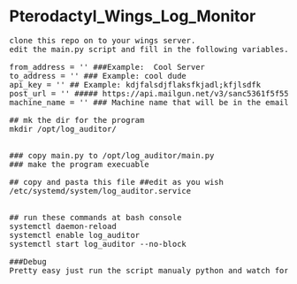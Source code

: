 # Pterodactyl_Wings_Log_Monitor

<pre>
clone this repo on to your wings server.
edit the main.py script and fill in the following variables.

from_address = '' ###Example:  Cool Server <servername@cooldomain.com>
to_address = '' ### Example: cool dude <coolguy@example.com>
api_key = '' ## Example: kdjfalsdjflaksfkjadl;kfjlsdfk
post_url = '' ##### https://api.mailgun.net/v3/sanc5361f5f55dd2.mailgun.org/messages
machine_name = '' ### Machine name that will be in the email subject line. Example: Bigboi

## mk the dir for the program
mkdir /opt/log_auditor/


### copy main.py to /opt/log_auditor/main.py
### make the program execuable

## copy and pasta this file ##edit as you wish
/etc/systemd/system/log_auditor.service


## run these commands at bash console
systemctl daemon-reload
systemctl enable log_auditor
systemctl start log_auditor --no-block

###Debug
Pretty easy just run the script manualy python and watch for the errors

</pre>
